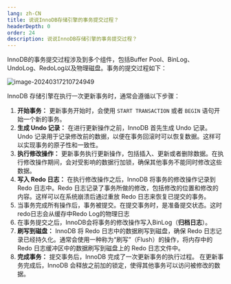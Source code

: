 ```yaml
---
lang: zh-CN
title: 说说InnoDB存储引擎的事务提交过程？
headerDepth: 0
order: 24
description: 说说InnoDB存储引擎的事务提交过程？
---
```




InnoDB的事务提交过程涉及到多个组件，包括Buffer Pool、BinLog、UndoLog、RedoLog以及物理磁盘。事务的提交过程如下：

![image-20240317210724949](https://static-1254191423.cos.ap-shanghai.myqcloud.com/img/2024/3/17/image-20240317210724949.png)

InnoDB 存储引擎在执行一次更新事务时，通常会遵循以下步骤：

1. **开始事务：** 更新事务开始时，会使用 `START TRANSACTION` 或者 `BEGIN` 语句开始一个新的事务。
2. **生成 Undo 记录：** 在进行更新操作之前，InnoDB 首先生成 Undo 记录。Undo 记录用于记录修改前的数据，以便在事务回滚时可以恢复数据。这样可以实现事务的原子性和一致性。
3. **执行修改操作：** 更新事务执行更新操作，包括插入、更新或者删除数据。在执行修改操作期间，会对受影响的数据行加锁，确保其他事务不能同时修改这些数据。
4. **写入 Redo 日志：** 在执行修改操作之后，InnoDB 将事务的修改操作记录到 Redo 日志中。Redo 日志记录了事务所做的修改，包括修改的位置和修改的内容。这样可以在系统崩溃后通过重放 Redo 日志来恢复已提交的事务。
5. 当事务完成所有操作后，事务被提交。在提交事务时，是准备提交状态。这时redo日志会从缓存中Redo Log的物理日志
6. 在事务提交之后，InnoDB会将事务的修改操作写入BinLog（**归档日志**）。
7. **刷写到磁盘：** InnoDB 将 Redo 日志中的数据刷写到磁盘，确保 Redo 日志记录已经持久化。通常会使用一种称为“刷写”（Flush）的操作，将内存中的 Redo 日志缓冲区中的数据刷写到磁盘上的 Redo 日志文件中。
8. **完成事务：** 提交事务后，InnoDB 完成了一次更新事务的执行过程。 在更新事务完成后，InnoDB 会释放之前加的锁定，使得其他事务可以访问被修改的数据。